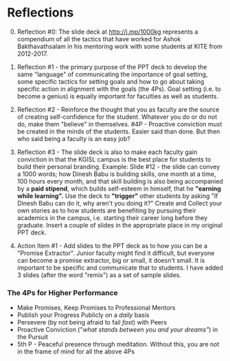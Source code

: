 
# Reflections 

0. Reflection #0: The slide deck at http://j.mp/1000kg represents a compendium of all the tactics  that have worked for Ashok Bakthavathsalam in his mentoring work with some students at KITE from 2012-2017.

1. Reflection #1 - the primary purpose of the PPT deck to develop the same "language" of communicating the importance of goal setting, some specific tactics for setting goals and how to go about taking specific action in alignment with the goals (the 4Ps). Goal setting (i.e. to become a genius) is equally important for faculties as well as students. 

2. Reflection #2 - Reinforce the thought that you as faculty are the source of creating self-confidence for the student. Whatever you do or do not do, make them "believe" in themselves. #4P - Proactive conviction must be created in the minds of the students. Easier said than done. But then who said being a faculty is an easy job? 

4. Reflection #3 - The slide deck is also to make each faculty gain conviction in that the KGISL campus is the best place for students to build their personal branding. Example: Slide #12 - the slide can convey a 1000 words; how Dinesh Babu is building skills, one month at a time, 100 hours every month, and that skill building is also being accompanied by a **paid stipend**, which builds self-esteem in himself, that he **"earning while learning".** Use the deck to **"trigger"** other students by asking "If Dinesh Babu can do it, why aren't you doing it?" Create and Collect your own stories as to how students are benefiting by pursuing their academics in the campus, i.e. starting their career long before they graduate. Insert a couple of slides in the appropriate place in my original PPT deck. 

3. Action Item #1 - Add slides to the PPT deck as to how you can be a "Promise Extractor". Junior faculty might find it difficult, but everyone can become a promise extractor, big or small, it doesn't small. It is important to be specific and communicate that to students. I have added 3 slides (after the word "remix") as a set of sample slides. 


### The 4Ps for Higher Performance

  - Make Promises, Keep Promises to Professional Mentors 
  - Publish your Progress Publicly on a _daily_ basis 
  - Persevere (by not being afraid to fail *fast*) with Peers 
  - Proactive Conviction ("_what stands between you and your dreams"_) in the Pursuit 
  - 5th P - Peaceful presence through meditation. Without this, you are not in the frame of mind for all the above 4Ps

